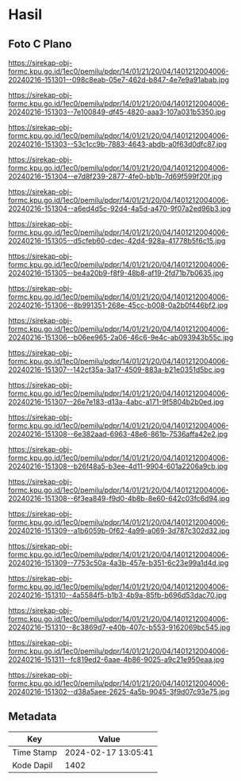 # Hasil

## Foto C Plano

https://sirekap-obj-formc.kpu.go.id/1ec0/pemilu/pdpr/14/01/21/20/04/1401212004006-20240216-151301--098c8eab-05e7-462d-b847-4e7e9a91abab.jpg

https://sirekap-obj-formc.kpu.go.id/1ec0/pemilu/pdpr/14/01/21/20/04/1401212004006-20240216-151303--7e100849-df45-4820-aaa3-107a031b5350.jpg

https://sirekap-obj-formc.kpu.go.id/1ec0/pemilu/pdpr/14/01/21/20/04/1401212004006-20240216-151303--53c1cc9b-7883-4643-abdb-a0f63d0dfc87.jpg

https://sirekap-obj-formc.kpu.go.id/1ec0/pemilu/pdpr/14/01/21/20/04/1401212004006-20240216-151304--e7d8f239-2877-4fe0-bb1b-7d69f599f20f.jpg

https://sirekap-obj-formc.kpu.go.id/1ec0/pemilu/pdpr/14/01/21/20/04/1401212004006-20240216-151304--a6ed4d5c-92d4-4a5d-a470-9f07a2ed96b3.jpg

https://sirekap-obj-formc.kpu.go.id/1ec0/pemilu/pdpr/14/01/21/20/04/1401212004006-20240216-151305--d5cfeb60-cdec-42d4-928a-41778b5f6c15.jpg

https://sirekap-obj-formc.kpu.go.id/1ec0/pemilu/pdpr/14/01/21/20/04/1401212004006-20240216-151305--be4a20b9-f8f9-48b8-af19-2fd71b7b0635.jpg

https://sirekap-obj-formc.kpu.go.id/1ec0/pemilu/pdpr/14/01/21/20/04/1401212004006-20240216-151306--8b991351-268e-45cc-b008-0a2b0f446bf2.jpg

https://sirekap-obj-formc.kpu.go.id/1ec0/pemilu/pdpr/14/01/21/20/04/1401212004006-20240216-151306--b06ee965-2a06-46c6-9e4c-ab093943b55c.jpg

https://sirekap-obj-formc.kpu.go.id/1ec0/pemilu/pdpr/14/01/21/20/04/1401212004006-20240216-151307--142cf35a-3a17-4509-883a-b21e0351d5bc.jpg

https://sirekap-obj-formc.kpu.go.id/1ec0/pemilu/pdpr/14/01/21/20/04/1401212004006-20240216-151307--26e7e183-d13a-4abc-a171-9f5804b2b0ed.jpg

https://sirekap-obj-formc.kpu.go.id/1ec0/pemilu/pdpr/14/01/21/20/04/1401212004006-20240216-151308--6e382aad-6963-48e6-861b-7536affa42e2.jpg

https://sirekap-obj-formc.kpu.go.id/1ec0/pemilu/pdpr/14/01/21/20/04/1401212004006-20240216-151308--b26f48a5-b3ee-4d11-9904-601a2206a9cb.jpg

https://sirekap-obj-formc.kpu.go.id/1ec0/pemilu/pdpr/14/01/21/20/04/1401212004006-20240216-151308--6f3ea849-f9d0-4b8b-8e60-642c03fc6d94.jpg

https://sirekap-obj-formc.kpu.go.id/1ec0/pemilu/pdpr/14/01/21/20/04/1401212004006-20240216-151309--a1b6059b-0f62-4a99-a069-3d787c302d32.jpg

https://sirekap-obj-formc.kpu.go.id/1ec0/pemilu/pdpr/14/01/21/20/04/1401212004006-20240216-151309--7753c50a-4a3b-457e-b351-6c23e99a1d4d.jpg

https://sirekap-obj-formc.kpu.go.id/1ec0/pemilu/pdpr/14/01/21/20/04/1401212004006-20240216-151310--4a5584f5-b1b3-4b9a-85fb-b696d53dac70.jpg

https://sirekap-obj-formc.kpu.go.id/1ec0/pemilu/pdpr/14/01/21/20/04/1401212004006-20240216-151310--8c3869d7-e40b-407c-b553-9162069bc545.jpg

https://sirekap-obj-formc.kpu.go.id/1ec0/pemilu/pdpr/14/01/21/20/04/1401212004006-20240216-151311--fc819ed2-6aae-4b86-9025-a9c21e950eaa.jpg

https://sirekap-obj-formc.kpu.go.id/1ec0/pemilu/pdpr/14/01/21/20/04/1401212004006-20240216-151302--d38a5aee-2625-4a5b-9045-3f9d07c93e75.jpg


## Metadata

| Key        | Value               |
| ---------- | ------------------- |
| Time Stamp | 2024-02-17 13:05:41 |
| Kode Dapil | 1402                |



